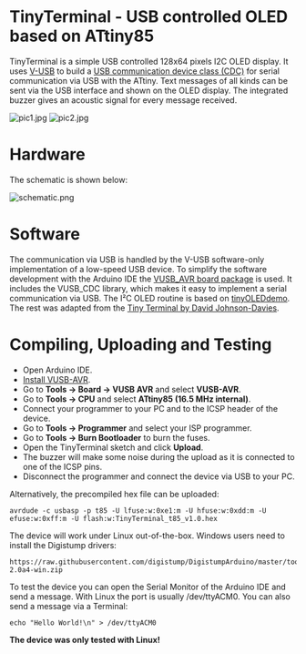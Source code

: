 # TinyTerminal - USB controlled OLED based on ATtiny85
TinyTerminal is a simple USB controlled 128x64 pixels I2C OLED display. It uses [V-USB](https://www.obdev.at/products/vusb/index.html) to build a [USB communication device class (CDC)](https://en.wikipedia.org/wiki/USB_communications_device_class) for serial communication via USB with the ATtiny. Text messages of all kinds can be sent via the USB interface and shown on the OLED display. The integrated buzzer gives an acoustic signal for every message received.

![pic1.jpg](https://github.com/wagiminator/ATtiny85-TinyTerminal/blob/main/documentation/TinyTerminal_pic1.jpg)
![pic2.jpg](https://github.com/wagiminator/ATtiny85-TinyTerminal/blob/main/documentation/TinyTerminal_pic2.jpg)

# Hardware
The schematic is shown below:

![schematic.png](https://github.com/wagiminator/ATtiny85-TinyTerminal/blob/main/documentation/TinyTerminal_wiring.png)

# Software
The communication via USB is handled by the V-USB software-only implementation of a low-speed USB device. To simplify the software development with the Arduino IDE the [VUSB_AVR board package](https://github.com/wagiminator/VUSB-AVR) is used. It includes the VUSB_CDC library, which makes it easy to implement a serial communication via USB. The I²C OLED routine is based on [tinyOLEDdemo](https://github.com/wagiminator/ATtiny13-TinyOLEDdemo). The rest was adapted from the [Tiny Terminal by David Johnson-Davies](http://www.technoblogy.com/show?TV4).

# Compiling, Uploading and Testing
- Open Arduino IDE.
- [Install VUSB-AVR](https://github.com/wagiminator/VUSB-AVR#Installation).
- Go to **Tools -> Board -> VUSB AVR** and select **VUSB-AVR**.
- Go to **Tools -> CPU** and select **ATtiny85 (16.5 MHz internal)**.
- Connect your programmer to your PC and to the ICSP header of the device.
- Go to **Tools -> Programmer** and select your ISP programmer.
- Go to **Tools -> Burn Bootloader** to burn the fuses.
- Open the TinyTerminal sketch and click **Upload**.
- The buzzer will make some noise during the upload as it is connected to one of the ICSP pins.
- Disconnect the programmer and connect the device via USB to your PC.

Alternatively, the precompiled hex file can be uploaded:

```
avrdude -c usbasp -p t85 -U lfuse:w:0xe1:m -U hfuse:w:0xdd:m -U efuse:w:0xff:m -U flash:w:TinyTerminal_t85_v1.0.hex
```

The device will work under Linux out-of-the-box. Windows users need to install the Digistump drivers:

```
https://raw.githubusercontent.com/digistump/DigistumpArduino/master/tools/micronucleus-2.0a4-win.zip
```

To test the device you can open the Serial Monitor of the Arduino IDE and send a message. With Linux the port is usually /dev/ttyACM0. You can also send a message via a Terminal:

```
echo "Hello World!\n" > /dev/ttyACM0
```

**The device was only tested with Linux!**
